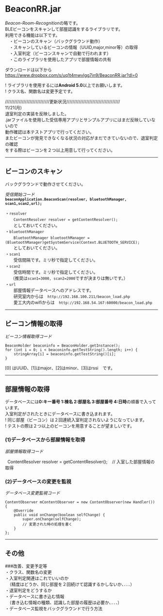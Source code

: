 # BeaconRR.jar
  
*Beacon-Room-Recognition*の略です。  
BLEビーコンをスキャンして部屋認識をするライブラリです。  
利用できる機能は以下です。  
　・ビーコンのスキャン（バックグラウンド動作）  
　・スキャンしているビーコンの情報（UUID,major,minor等）の取得  
　・入室判定（ビーコンスキャンで自動で行われます）  
　・このライブラリを使用したアプリで部屋情報の共有  
 
ダウンロードは以下から  
<https://www.dropbox.com/s/uq1t4mwvlgg7in9/BeaconRR.jar?dl=0>  
  
! ライブラリを使用するには**Android 5.0**以上でお願いします。  
! クラス名、関数名は変更予定です。  

/////////////////////////////更新状況///////////////////////////////////  
11/21(月)  
退室判定の実装を反映しました。  
.jarファイルを使用した受信専用アプリとサンプルアプリにはまだ反映していないので  
動作確認は本テストアプリで行ってください。  
またビーコンが発見できなくなる状況の対応がまだできていないので、退室判定の確認  
をする際はビーコンを２つ以上用意して行ってください。  

  
  
***  
## ビーコンのスキャン  
バックグラウンドで動作させてください。  
  
*受信開始コード*  
**`beaconApplication.BeaconScan(resolver, bluetoothManager, scan1,scan2,url);`**  
  
・`resolver`  
　　`ContentResolver resolver = getContentResolver();`  
　　としておいてください。  
・`bluetoothManager`  
　　`BluetoothManager bluetoothManager = (BluetoothManager)getSystemService(Context.BLUETOOTH_SERVICE);`  
　　としておいてください。  
・`scan1`  
　　受信間隔です。ミリ秒で指定してください。  
・`scan2`  
　　受信時間です。ミリ秒で指定してください。  
　 （推奨は`scan1=3000, scan2=2000`ですが決まりは無いです。）  
・`url`  
　　部屋情報データベースへのアドレスです。  
　　研究室内からは　`http://192.168.100.211/beacon_load.php`  
　　愛工大内のwifiからは　`http://192.168.54.167:60000/beacon_load.php`  
  
  
***  
## ビーコン情報の取得  
*ビーコン情報取得コード*  

    BeaconHolder beaconinfo = BeaconHolder.getInstance();
    for (int i = 0; i < beaconinfo.getTestString().length; i++) {
        stringArray[i] = beaconinfo.getTestString()[i];
    }
  
[0] はUUID、[1]はmajor、[2]はminor、[3]はrssi　です。

***  
## 部屋情報の取得  
データベースには**0:キー番号 1:棟名 2:部屋名 3:部屋番号 4:日時**の順番で入っています。  
入室判定がされたときにデータベースに書き込まれます。  
! 同じ部屋（ビーコン）は２回連続入室判定されないようになっています。  
! テストの際は２つ以上のビーコンを用意することが望ましいです。  
### (1)データベースから部屋情報を取得  
*部屋情報取得コード*  

    ContentResolver resolver = getContentResolver();
    // 入室した部屋情報の取得
  

### (2)データベースの変更を監視  
*データベース変更監視コード*  

    ContentObserver mContentObserver = new ContentObserver(new Handler()) {
        @Override
        public void onChange(boolean selfChange) {
            super.onChange(selfChange);
            // 変更された時の処理を書く
        }
    };

***  
## その他  
###改善、変更予定等  
・クラス、関数名の変更  
・入室判定関連はこれでいいのか  
　（精度はどうか、同じ部屋を２回続けて認識するかしないか、．．．）  
・退室判定をどうするか  
・データベースに書き込む情報  
　（書き込む情報の種類、認識した部屋の履歴は必要か、．．．）  
・データベース監視をバックグラウンドで行う方法  
